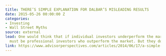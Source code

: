 ```yaml
---
title: THERE’S SIMPLE EXPLANATION FOR DALBAR’S MISLEADING RESULTS
date: 2015-05-26 00:00:00 Z
categories:
- Investing
- Wall Street Myths
source: external
lead: One would think that if individual investors underperform the market, then it
  must be professional investors who outperform the market. But they don’t.
link: https://www.advisorperspectives.com/articles/2014/06/17/a-simple-explanation-for-dalbar-s-misleading-results
---
```


